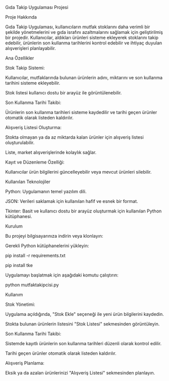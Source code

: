 Gıda Takip Uygulaması Projesi

Proje Hakkında

Gıda Takip Uygulaması, kullanıcıların mutfak stoklarını daha verimli bir şekilde yönetmelerini ve gıda israfını azaltmalarını sağlamak için geliştirilmiş bir projedir. Kullanıcılar, aldıkları ürünleri sisteme ekleyerek stoklarını takip edebilir, ürünlerin son kullanma tarihlerini kontrol edebilir ve ihtiyaç duyulan alışverişleri planlayabilir.

Ana Özellikler

Stok Takip Sistemi:

Kullanıcılar, mutfaklarında bulunan ürünlerin adını, miktarını ve son kullanma tarihini sisteme ekleyebilir.

Stok listesi kullanıcı dostu bir arayüz ile görüntülenebilir.

Son Kullanma Tarihi Takibi:

Ürünlerin son kullanma tarihleri sisteme kaydedilir ve tarihi geçen ürünler otomatik olarak listeden kaldırılır.

Alışveriş Listesi Oluşturma:

Stokta olmayan ya da az miktarda kalan ürünler için alışveriş listesi oluşturulabilir.

Liste, market alışverişlerinde kolaylık sağlar.

Kayıt ve Düzenleme Özelliği:

Kullanıcılar ürün bilgilerini güncelleyebilir veya mevcut ürünleri silebilir.

Kullanılan Teknolojiler

Python: Uygulamanın temel yazılım dili.

JSON: Verileri saklamak için kullanılan hafif ve esnek bir format.

Tkinter: Basit ve kullanıcı dostu bir arayüz oluşturmak için kullanılan Python kütüphanesi.

Kurulum

Bu projeyi bilgisayarınıza indirin veya klonlayın:

Gerekli Python kütüphanelerini yükleyin:

pip install -r requirements.txt

pip install tke

Uygulamayı başlatmak için aşağıdaki komutu çalıştırın:

python mutfaktakipcisi.py

Kullanım

Stok Yönetimi:

Uygulama açıldığında, "Stok Ekle" seçeneği ile yeni ürün bilgilerini kaydedin.

Stokta bulunan ürünlerin listesini "Stok Listesi" sekmesinden görüntüleyin.

Son Kullanma Tarihi Takibi:

Sistemde kayıtlı ürünlerin son kullanma tarihleri düzenli olarak kontrol edilir.

Tarihi geçen ürünler otomatik olarak listeden kaldırılır.

Alışveriş Planlama:

Eksik ya da azalan ürünlerinizi "Alışveriş Listesi" sekmesinden planlayın.

